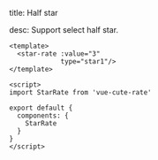 <!-- title-start -->

title: Half star

<!-- title-stop -->

<!-- desc-start -->

desc: Support select half star.

<!-- desc-stop -->

```vue
<template>
  <star-rate :value="3"
             type="star1"/>
</template>

<script>
import StarRate from 'vue-cute-rate'

export default {
  components: {
    StarRate
  }
}
</script>
```
